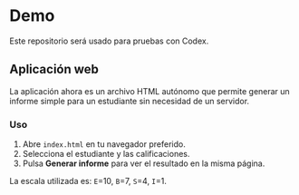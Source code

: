 # Demo

Este repositorio será usado para pruebas con Codex.

## Aplicación web

La aplicación ahora es un archivo HTML autónomo que permite generar un informe simple para un estudiante sin necesidad de un servidor.

### Uso

1. Abre `index.html` en tu navegador preferido.
2. Selecciona el estudiante y las calificaciones.
3. Pulsa **Generar informe** para ver el resultado en la misma página.

La escala utilizada es: `E`=10, `B`=7, `S`=4, `I`=1.
